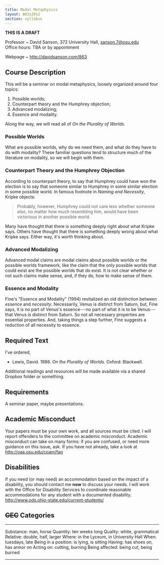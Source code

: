 ```yaml
---
title: Modal Metaphysics
layout: 863s2012
section: syllabus
---
```


**THIS IS A DRAFT**

Professor
  ~ David Sanson, 372 University Hall, <sanson.7@osu.edu>\
    Office hours: TBA or by appointment

Webpage
  ~ <http://davidsanson.com/863>

Course Description
------------------

This will be a seminar on modal metaphysics, loosely organized around four topics:

1.  Possible worlds;
2.  Counterpart theory and the Humphrey objection;
3.  Advanced modalizing;
4.  Essence and modality.

Along the way, we will read all of *On the Plurality of Worlds*.

### Possible Worlds

What are possible worlds, why do we need them, and what do they have to do with modality? These familiar questions tend to structure much of the literature on modality, so we will begin with them.

### Counterpart Theory and the Humphrey Objection

According to counterpart theory, to say that Humphrey could have won the
election is to say that someone similar to Humphrey in some similar
election in some possible world. In famous footnote in *Naming and Necessity*, Kripke objects:

> Probably, however, Humphrey could not care less whether someone
> *else*, no matter how much resembling him, would have been victorious
> in another possible world.

Many have thought that there is something deeply right about what Kripke
says. Others have thought that there is something deeply wrong about
what Kripke says. Either way, it's worth thinking about.

### Advanced Modalizing

Advanced modal claims are modal claims about possible worlds or the
possible worlds framework, like the claim that the only possible worlds
that could exist are the possible worlds that do exist. It is not clear
whether or not such claims make sense, and, if they do, how to make
sense of them.

### Essence and Modality

Fine's "Essence and Modality" (1994) revitalized an old distinction between *essence* and *necessity*. Necessarily, Venus is distinct from Saturn, but, Fine says, it is no part of Venus's essence---no part of what it is to be Venus---that Venus is distinct from Saturn. So not all necessary properties are essential properties. And, taking things a step further, Fine suggests a reduction of all necessity to essence.

Required Text
--------------

I've ordered,

-   Lewis, David. 1986. *On the Plurality of Worlds*. Oxford: Blackwell.

Additional readings and resources will be made available via a shared
Dropbox folder or something.

Requirements
------------

A seminar paper, maybe presentations.

Academic Misconduct
-------------------

Your papers must be your own work, and all sources must be cited. I will
report offenders to the committee on academic misconduct. Academic
misconduct can take on many forms: if you are confused, or need more
guidance on this issue, ask. If you have not already, take a look at
<http://oaa.osu.edu/coam/faq>

Disabilities
------------

If you need (or may need) an accommodation based on the impact of a
disability, you should contact me **now** to discuss your needs. I will
work with the Office for Disability Services to coordinate reasonable
accommodations for any student with a documented disability.
<http://www.ods.ohio-state.edu/current-students/>

~~GEC~~ Categories
------------------

  ----------------------- ------------------------------------
  Substance:              man, horse
  Quantity:               ten weeks long
  Quality:                white, grammatical
  Relative:               double, half, larger
  Where:                  in the Lyceum, in University Hall
  When:                   tuesdays, late
  Being in a position:    is lying, is sitting
  Having:                 has shoes on, has armor on
  Acting on:              cutting, burning
  Being affected:         being cut, being burned
  ----------------------- ------------------------------------

